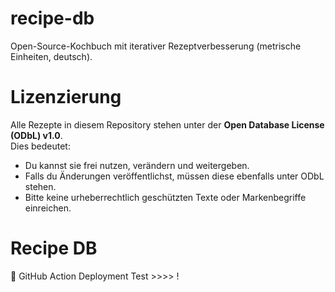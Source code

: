 # recipe-db
Open-Source-Kochbuch mit iterativer Rezeptverbesserung (metrische Einheiten, deutsch).  

# Lizenzierung  
Alle Rezepte in diesem Repository stehen unter der **Open Database License (ODbL) v1.0**.  
Dies bedeutet:  
- Du kannst sie frei nutzen, verändern und weitergeben.  
- Falls du Änderungen veröffentlichst, müssen diese ebenfalls unter ODbL stehen.  
- Bitte keine urheberrechtlich geschützten Texte oder Markenbegriffe einreichen.

# Recipe DB  
🚀 GitHub Action Deployment Test >>>> !
  
